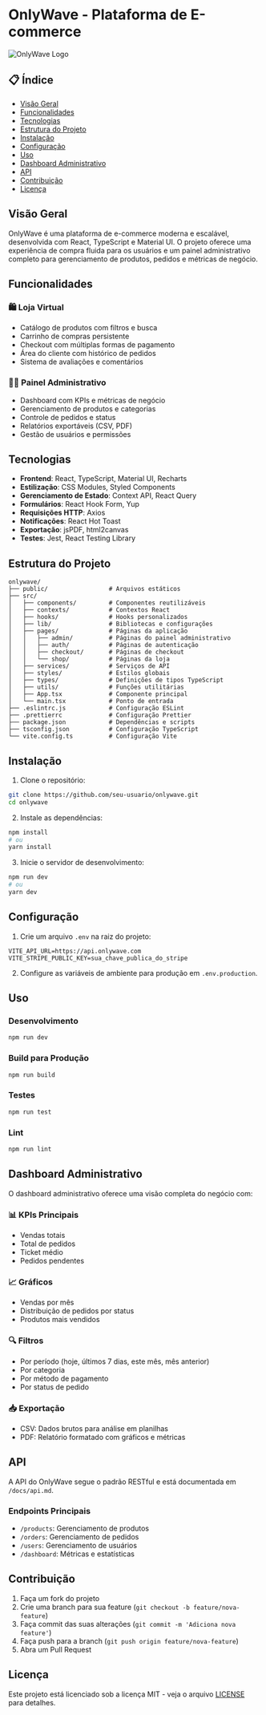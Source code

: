 # OnlyWave - Plataforma de E-commerce

![OnlyWave Logo](public/logo.png)

## 📋 Índice

- [Visão Geral](#visão-geral)
- [Funcionalidades](#funcionalidades)
- [Tecnologias](#tecnologias)
- [Estrutura do Projeto](#estrutura-do-projeto)
- [Instalação](#instalação)
- [Configuração](#configuração)
- [Uso](#uso)
- [Dashboard Administrativo](#dashboard-administrativo)
- [API](#api)
- [Contribuição](#contribuição)
- [Licença](#licença)

## Visão Geral

OnlyWave é uma plataforma de e-commerce moderna e escalável, desenvolvida com React, TypeScript e Material UI. O projeto oferece uma experiência de compra fluida para os usuários e um painel administrativo completo para gerenciamento de produtos, pedidos e métricas de negócio.

## Funcionalidades

### 🛍️ Loja Virtual
- Catálogo de produtos com filtros e busca
- Carrinho de compras persistente
- Checkout com múltiplas formas de pagamento
- Área do cliente com histórico de pedidos
- Sistema de avaliações e comentários

### 👨‍💼 Painel Administrativo
- Dashboard com KPIs e métricas de negócio
- Gerenciamento de produtos e categorias
- Controle de pedidos e status
- Relatórios exportáveis (CSV, PDF)
- Gestão de usuários e permissões

## Tecnologias

- **Frontend**: React, TypeScript, Material UI, Recharts
- **Estilização**: CSS Modules, Styled Components
- **Gerenciamento de Estado**: Context API, React Query
- **Formulários**: React Hook Form, Yup
- **Requisições HTTP**: Axios
- **Notificações**: React Hot Toast
- **Exportação**: jsPDF, html2canvas
- **Testes**: Jest, React Testing Library

## Estrutura do Projeto

```
onlywave/
├── public/                 # Arquivos estáticos
├── src/
│   ├── components/         # Componentes reutilizáveis
│   ├── contexts/           # Contextos React
│   ├── hooks/              # Hooks personalizados
│   ├── lib/                # Bibliotecas e configurações
│   ├── pages/              # Páginas da aplicação
│   │   ├── admin/          # Páginas do painel administrativo
│   │   ├── auth/           # Páginas de autenticação
│   │   ├── checkout/       # Páginas de checkout
│   │   └── shop/           # Páginas da loja
│   ├── services/           # Serviços de API
│   ├── styles/             # Estilos globais
│   ├── types/              # Definições de tipos TypeScript
│   ├── utils/              # Funções utilitárias
│   ├── App.tsx             # Componente principal
│   └── main.tsx            # Ponto de entrada
├── .eslintrc.js            # Configuração ESLint
├── .prettierrc             # Configuração Prettier
├── package.json            # Dependências e scripts
├── tsconfig.json           # Configuração TypeScript
└── vite.config.ts          # Configuração Vite
```

## Instalação

1. Clone o repositório:
```bash
git clone https://github.com/seu-usuario/onlywave.git
cd onlywave
```

2. Instale as dependências:
```bash
npm install
# ou
yarn install
```

3. Inicie o servidor de desenvolvimento:
```bash
npm run dev
# ou
yarn dev
```

## Configuração

1. Crie um arquivo `.env` na raiz do projeto:
```
VITE_API_URL=https://api.onlywave.com
VITE_STRIPE_PUBLIC_KEY=sua_chave_publica_do_stripe
```

2. Configure as variáveis de ambiente para produção em `.env.production`.

## Uso

### Desenvolvimento
```bash
npm run dev
```

### Build para Produção
```bash
npm run build
```

### Testes
```bash
npm run test
```

### Lint
```bash
npm run lint
```

## Dashboard Administrativo

O dashboard administrativo oferece uma visão completa do negócio com:

### 📊 KPIs Principais
- Vendas totais
- Total de pedidos
- Ticket médio
- Pedidos pendentes

### 📈 Gráficos
- Vendas por mês
- Distribuição de pedidos por status
- Produtos mais vendidos

### 🔍 Filtros
- Por período (hoje, últimos 7 dias, este mês, mês anterior)
- Por categoria
- Por método de pagamento
- Por status de pedido

### 📥 Exportação
- CSV: Dados brutos para análise em planilhas
- PDF: Relatório formatado com gráficos e métricas

## API

A API do OnlyWave segue o padrão RESTful e está documentada em `/docs/api.md`.

### Endpoints Principais
- `/products`: Gerenciamento de produtos
- `/orders`: Gerenciamento de pedidos
- `/users`: Gerenciamento de usuários
- `/dashboard`: Métricas e estatísticas

## Contribuição

1. Faça um fork do projeto
2. Crie uma branch para sua feature (`git checkout -b feature/nova-feature`)
3. Faça commit das suas alterações (`git commit -m 'Adiciona nova feature'`)
4. Faça push para a branch (`git push origin feature/nova-feature`)
5. Abra um Pull Request

## Licença

Este projeto está licenciado sob a licença MIT - veja o arquivo [LICENSE](LICENSE) para detalhes.
